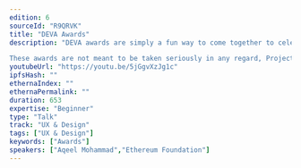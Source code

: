 ```yaml
---
edition: 6
sourceId: "R9QRVK"
title: "DEVA Awards"
description: "DEVA awards are simply a fun way to come together to celebrate and allow the community to signal their appreciation for the amazing work that has been done in the ecosystem since last Devcon to drastically improve the utility and usability of Web 3 technologies for the masses. Come celebrate community achievements!

These awards are not meant to be taken seriously in any regard, Project nominations were gathered through community input of over 2000 unique nominations."
youtubeUrl: "https://youtu.be/5jGgvXzJg1c"
ipfsHash: ""
ethernaIndex: ""
ethernaPermalink: ""
duration: 653
expertise: "Beginner"
type: "Talk"
track: "UX & Design"
tags: ["UX & Design"]
keywords: ["Awards"]
speakers: ["Aqeel Mohammad","Ethereum Foundation"]
---
```

